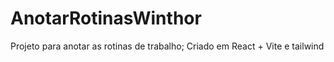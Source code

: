# AnotarRotinasWinthor
Projeto para anotar as rotinas de trabalho; Criado em React + Vite e tailwind

